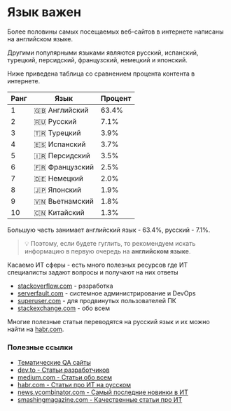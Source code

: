 # Язык важен

Более половины самых посещаемых веб-сайтов в интернете написаны на английском языке.

Другими популярными языками являются русский, испанский, турецкий, персидский, французский, немецкий и японский.

Ниже приведена таблица со сравнением процента контента в интернете.


| Ранг | Язык                    | Процент |
| -------- | --------------------------- | -------------- |
| 1        | 🇬🇧 Английский   | 63.4%          |
| 2        | 🇷🇺 Русский         | 7.1%           |
| 3        | 🇹🇷 Турецкий       | 3.9%           |
| 4        | 🇪🇸 Испанский     | 3.7%           |
| 5        | 🇮🇷 Персидский   | 3.5%           |
| 6        | 🇫🇷 Французский | 2.5%           |
| 7        | 🇩🇪 Немецкий       | 2.0%           |
| 8        | 🇯🇵 Японский       | 1.9%           |
| 9        | 🇻🇳 Вьетнамский | 1.8%           |
| 10       | 🇨🇳 Китайский     | 1.3%           |

Большую часть занимает английский язык - 63.4%, русский - 7.1%.

> 💡 Поэтому, если будете гуглить, то рекомендуем искать информацию в первую очередь на **английском языке**.

Касаемо ИТ сферы - есть много полезных ресурсов где ИТ специалисты задают вопросы и получают на них ответы

* [stackoverflow.com](https://stackoverflow.com/) - разработка
* [serverfault.com](https://serverfault.com/) - системное администрирование и DevOps
* [superuser.com](https://superuser.com/) - для продвинутых пользователей ПК
* [stackexchange.com](https://stackexchange.com/) - обо всем

Многие полезные статьи переводятся на русский язык и их можно найти на [habr.com](https://habr.com/).

### Полезные ссылки

* [Тематические QA сайты](https://stackexchange.com/sites)
* [dev.to - Статьи разработчиков](https://dev.to/)
* [medium.com - Статьи обо всем](https://medium.com/)
* [habr.com - Статьи про ИТ на русском](https://habr.com/)
* [news.ycombinator.com - Самый последние новинки в ИТ](https://news.ycombinator.com/news)
* [smashingmagazine.com - Качественные статьи про ИТ](https://www.smashingmagazine.com/)
